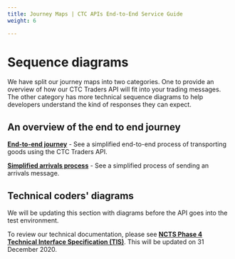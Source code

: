 ```yaml
---
title: Journey Maps | CTC APIs End-to-End Service Guide
weight: 6

---
```


# Sequence diagrams
<!--- Section owner: CTC Traders API --->

We have split our journey maps into two categories. One to provide an overview of how our CTC Traders API will fit into your trading messages. The other category has more technical sequence diagrams to help developers understand the kind of responses they can expect. 

## An overview of the end to end journey

**[End-to-end journey](movements-diagram.html)** - See a simplified end-to-end process of transporting goods using the CTC Traders API.

**[Simplified arrivals process](arrivals-diagram.html.md)**  - See a simplified process of sending an arrivals message.


## Technical coders' diagrams

We will be updating this section with diagrams before the API goes into the test environment.

To review our technical documentation, please see **[NCTS Phase 4 Technical Interface Specification (TIS)](https://assets.publishing.service.gov.uk/government/uploads/system/uploads/attachment_data/file/641488/NCTSPhase4TISv3_9_3.pdf)**. This will be updated on 31 December 2020.  


